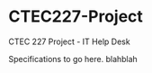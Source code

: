 CTEC227-Project
===============

CTEC 227 Project - IT Help Desk

Specifications to go here.
 blahblah
